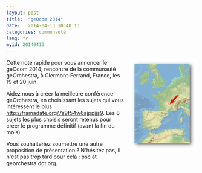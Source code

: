```yaml
---
layout: post
title:  "geOcom 2014"
date:   2014-04-13 10:40:13
categories: communauté
lang: fr
myid: 20140413
---
```


<div class="post-content">

<p><img src="/public/geocom2014/gc2014-clermont.png" alt="geocom2014-here" style="float:right; margin: 0 0 1em 1em;" title="geocom2014-here, avr. 2014" />

Cette note rapide pour vous annoncer le geOcom 2014, rencontre de la communauté
geOrchestra, à Clermont-Ferrand, France, les 19 et 20 juin.</p>
<p>Aidez nous à créer la meilleure conférence geOrchestra, en choisissant les
sujets qui vous intéressent le plus : <a href="http://framadate.org/7s9f54w6ajppjjs9" hreflang="fr">http://framadate.org/7s9f54w6ajppjjs9</a>. Les 8 sujets les plus choisis
seront retenus pour créer le programme définitif (avant la fin du mois).</p>
<p>Vous souhaiteriez soumettre une autre proposition de présentation ?
N'hésitez pas, il n'est pas trop tard pour cela : psc at georchestra dot
org.</p>

</div>